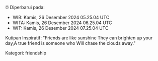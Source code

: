 ⏰ Diperbarui pada:
- WIB: Kamis, 26 Desember 2024 05.25.04 UTC
- WITA: Kamis, 26 Desember 2024 06.25.04 UTC
- WIT: Kamis, 26 Desember 2024 07.25.04 UTC

Kutipan Inspiratif:
"Friends are like sunshine They can brighten up your day,A true friend is someone who Will chase the clouds away."


Kategori: friendship

